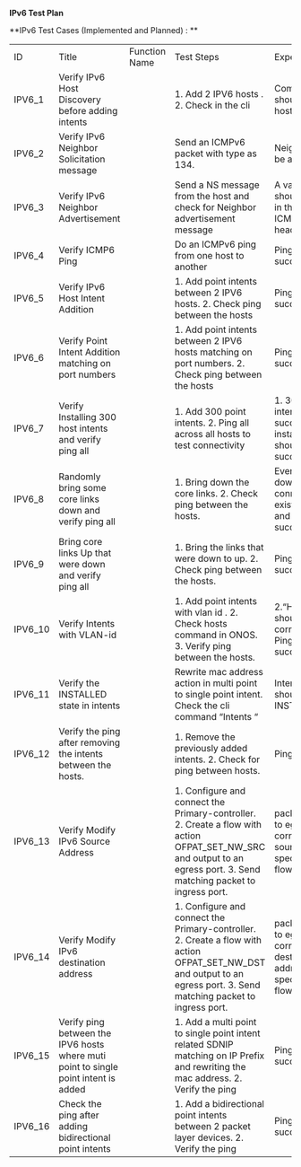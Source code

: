 **IPv6  Test Plan**

**IPv6 Test Cases (Implemented and Planned) : **

<table>
  <tr>
    <td>ID</td>
    <td>Title</td>
    <td>Function Name</td>
    <td>Test Steps</td>
    <td>Expected Result</td>
    <td>Actual Result</td>
  </tr>
  <tr>
    <td>IPV6_1</td>
    <td>Verify IPv6 Host Discovery before adding intents</td>
    <td></td>
    <td>1. Add 2 IPV6 hosts .
2. Check in the cli</td>
    <td>Command "hosts" should show IPV6 hosts.</td>
    <td></td>
  </tr>
  <tr>
    <td>IPV6_2</td>
    <td>Verify IPv6 Neighbor Solicitation message</td>
    <td></td>
    <td>Send an ICMPv6 packet with type as 134. </td>
    <td>Neighbor should be advertised</td>
    <td></td>
  </tr>
  <tr>
    <td>IPV6_3</td>
    <td>Verify IPv6 Neighbor Advertisement</td>
    <td></td>
    <td>Send a NS message from the host and check for Neighbor advertisement message </td>
    <td>A value of 136 should be captured in the Type field of ICMP packet header.</td>
    <td></td>
  </tr>
  <tr>
    <td>IPV6_4</td>
    <td>Verify ICMP6 Ping </td>
    <td></td>
    <td>Do an ICMPv6 ping from one host to another</td>
    <td>Ping should be successful.</td>
    <td></td>
  </tr>
  <tr>
    <td>IPV6_5</td>
    <td>Verify IPv6 Host Intent Addition</td>
    <td></td>
    <td>1. Add point intents between 2 IPV6 hosts.
2. Check ping between the hosts </td>
    <td>Ping should be successful.</td>
    <td></td>
  </tr>
  <tr>
    <td>IPV6_6</td>
    <td>Verify Point Intent Addition matching on port numbers</td>
    <td></td>
    <td>1. Add point intents between 2 IPV6 hosts matching on port numbers.
2. Check ping between the hosts </td>
    <td>Ping should be successful.</td>
    <td></td>
  </tr>
  <tr>
    <td>IPV6_7</td>
    <td>Verify Installing 300 host intents and verify ping all</td>
    <td></td>
    <td>1. Add 300 point intents.
2. Ping all across all hosts to test connectivity</td>
    <td>1. 300 point intents should get successfully installed.
2. Ping should be successful.
 </td>
    <td></td>
  </tr>
  <tr>
    <td>IPV6_8</td>
    <td>Randomly bring some core links down and verify ping all</td>
    <td></td>
    <td>1. Bring down the core links.
2. Check ping between the hosts.</td>
    <td>Even during link down state, connectivity still exists via reroute and ping should be successful.
 </td>
    <td></td>
  </tr>
  <tr>
    <td>IPV6_9</td>
    <td>Bring core links Up that were down and verify ping all</td>
    <td></td>
    <td>1. Bring the links that were down to up.
2. Check ping between the hosts.</td>
    <td>Ping should be successful.</td>
    <td></td>
  </tr>
  <tr>
    <td>IPV6_10</td>
    <td>Verify Intents with VLAN-id</td>
    <td></td>
    <td>1. Add point intents with vlan id .
2. Check hosts command in ONOS.
3. Verify ping between the hosts.</td>
    <td>2.“Hosts”command should discover correct vlan tag.
3. Ping should be successful.
 </td>
    <td></td>
  </tr>
  <tr>
    <td>IPV6_11</td>
    <td>Verify the INSTALLED state in intents</td>
    <td></td>
    <td>Rewrite mac address action in multi point to single point intent.
Check the cli command “Intents “</td>
    <td> Intent's state should be INSTALLED</td>
    <td></td>
  </tr>
  <tr>
    <td>IPV6_12</td>
    <td>Verify the ping after removing the intents between the hosts.</td>
    <td></td>
    <td>1. Remove the previously added intents.
2. Check for ping between hosts.</td>
    <td>Ping should fail.</td>
    <td></td>
  </tr>
  <tr>
    <td>IPV6_13</td>
    <td>Verify Modify IPv6 Source Address</td>
    <td></td>
    <td>1. Configure and connect the Primary-controller.
2. Create a flow with action OFPAT_SET_NW_SRC and output to an egress port.
3. Send matching packet to ingress port. </td>
    <td>packet gets output to egress port with correct IPv6 source address as specified in the flow.</td>
    <td></td>
  </tr>
  <tr>
    <td>IPV6_14</td>
    <td>Verify Modify IPv6 destination address</td>
    <td></td>
    <td>1. Configure and connect the Primary-controller.
2. Create a flow with action OFPAT_SET_NW_DST and output to an egress port.
3. Send matching packet to ingress port. </td>
    <td>packet gets output to egress port with correct IPv6 destination address as specified in the flow</td>
    <td></td>
  </tr>
  <tr>
    <td>IPV6_15</td>
    <td>Verify ping between the IPV6 hosts where muti point to single point intent is added</td>
    <td></td>
    <td>1. Add a multi point to single point intent related SDNIP matching on IP Prefix and rewriting the mac address.
2. Verify the ping </td>
    <td>Ping should be successful.</td>
    <td></td>
  </tr>
  <tr>
    <td>IPV6_16</td>
    <td>Check the ping after adding bidirectional point intents </td>
    <td></td>
    <td>1. Add a bidirectional point intents between 2 packet layer devices.
2. Verify the ping</td>
    <td>Ping should be successful.</td>
    <td></td>
  </tr>
</table>
